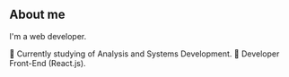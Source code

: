 ## About me
I'm a web developer.

👨 Currently studying of Analysis and Systems Development.
👨 Developer Front-End (React.js).
